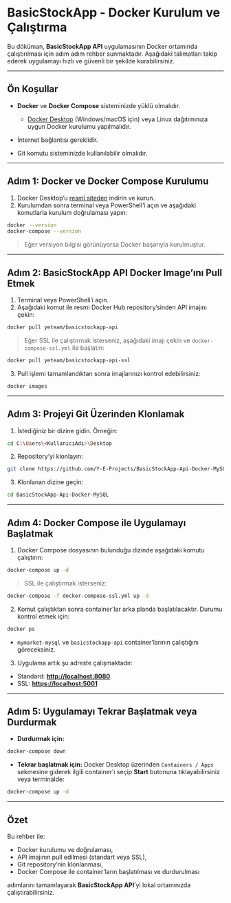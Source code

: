 # BasicStockApp - Docker Kurulum ve Çalıştırma

Bu döküman, **BasicStockApp API** uygulamasının Docker ortamında çalıştırılması için adım adım rehber sunmaktadır. Aşağıdaki talimatları takip ederek uygulamayı hızlı ve güvenli bir şekilde kurabilirsiniz.

---

## Ön Koşullar

* **Docker** ve **Docker Compose** sisteminizde yüklü olmalıdır.

  * [Docker Desktop](https://www.docker.com/products/docker-desktop/) (Windows/macOS için) veya Linux dağıtımınıza uygun Docker kurulumu yapılmalıdır.
* İnternet bağlantısı gereklidir.
* Git komutu sisteminizde kullanılabilir olmalıdır.

---

## Adım 1: Docker ve Docker Compose Kurulumu

1. Docker Desktop’u [resmî siteden](https://www.docker.com/products/docker-desktop/) indirin ve kurun.
2. Kurulumdan sonra terminal veya PowerShell’i açın ve aşağıdaki komutlarla kurulum doğrulaması yapın:

```bash
docker --version
docker-compose --version
```

> Eğer versiyon bilgisi görünüyorsa Docker başarıyla kurulmuştur.

---

## Adım 2: BasicStockApp API Docker Image’ını Pull Etmek

1. Terminal veya PowerShell’i açın.
2. Aşağıdaki komut ile resmi Docker Hub repository’sinden API imajını çekin:

```bash
docker pull yeteam/basicstockapp-api
```

> Eğer SSL ile çalıştırmak isterseniz, aşağıdaki imajı çekin ve `docker-compose-ssl.yml` ile başlatın:

```bash
docker pull yeteam/basicstockapp-api-ssl
```

3. Pull işlemi tamamlandıktan sonra imajlarınızı kontrol edebilirsiniz:

```bash
docker images
```

---

## Adım 3: Projeyi Git Üzerinden Klonlamak

1. İstediğiniz bir dizine gidin. Örneğin:

```bash
cd C:\Users\<KullanıcıAdı>\Desktop
```

2. Repository’yi klonlayın:

```bash
git clone https://github.com/Y-E-Projects/BasicStockApp-Api-Docker-MySQL.git
```

3. Klonlanan dizine geçin:

```bash
cd BasicStockApp-Api-Docker-MySQL
```

---

## Adım 4: Docker Compose ile Uygulamayı Başlatmak

1. Docker Compose dosyasının bulunduğu dizinde aşağıdaki komutu çalıştırın:

```bash
docker-compose up -d
```

> SSL ile çalıştırmak isterseniz:

```bash
docker-compose -f docker-compose-ssl.yml up -d
```

2. Komut çalıştıktan sonra container’lar arka planda başlatılacaktır. Durumu kontrol etmek için:

```bash
docker ps
```

* `mymarket-mysql` ve `basicstockapp-api` container’larının çalıştığını göreceksiniz.

3. Uygulama artık şu adreste çalışmaktadır:

* Standard: [**http://localhost:8080**](http://localhost:8080)
* SSL: [**https://localhost:5001**](https://localhost:5001)

---

## Adım 5: Uygulamayı Tekrar Başlatmak veya Durdurmak

* **Durdurmak için:**

```bash
docker-compose down
```

* **Tekrar başlatmak için:**
  Docker Desktop üzerinden `Containers / Apps` sekmesine giderek ilgili container’ı seçip **Start** butonuna tıklayabilirsiniz veya terminalde:

```bash
docker-compose up -d
```

---

## Özet

Bu rehber ile:

* Docker kurulumu ve doğrulaması,
* API imajının pull edilmesi (standart veya SSL),
* Git repository’nin klonlanması,
* Docker Compose ile container’ların başlatılması ve durdurulması

adımlarını tamamlayarak **BasicStockApp API**’yi lokal ortamınızda çalıştırabilirsiniz.
